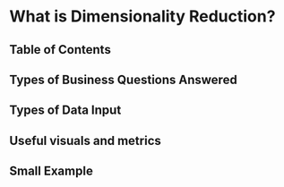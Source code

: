 # What is Dimensionality Reduction?

## Table of Contents

## Types of Business Questions Answered

## Types of Data Input

## Useful visuals and metrics

## Small Example